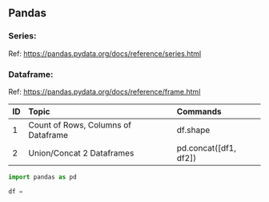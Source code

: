 ## Pandas

### Series:
Ref: https://pandas.pydata.org/docs/reference/series.html



### Dataframe:
Ref: https://pandas.pydata.org/docs/reference/frame.html

| ID   | Topic | Commands |
| :--- | :---- | :------- | 
| 1  | Count of Rows, Columns of Dataframe | df.shape | 
| 2  | Union/Concat 2 Dataframes           | pd.concat([df1, df2]) |

```python
import pandas as pd

df = 
```
